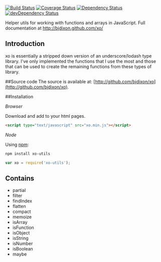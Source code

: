 [![Build Status](https://travis-ci.org/bjdixon/xo.svg?branch=master)](https://travis-ci.org/bjdixon/xo)
[![Coverage Status](https://coveralls.io/repos/bjdixon/xo/badge.svg?branch=master&service=github)](https://coveralls.io/github/bjdixon/xo?branch=master)
[![Dependency Status](https://david-dm.org/bjdixon/xo.svg)](https://david-dm.org/bjdixon/xo)
[![devDependency Status](https://david-dm.org/bjdixon/xo/dev-status.svg)](https://david-dm.org/bjdixon/xo#info=devDependencies)

Helper utils for working with functions and arrays in JavaScript. Full documentation at http://bjdixon.github.com/xo/

## Introduction
xo is essentially a stripped down version of an underscore/lodash type library. I've only implemented the functions that I use the most and those that can be used to create the remaining functions from these types of library.

##Source code
The source is available at:
[http://github.com/bjdixon/xo](http://github.com/bjdixon/xo).

##Installation

*Browser*

Download and add to your html pages.

```html
<script type="text/javascript" src="xo.min.js"></script>
```

*Node*

Using [npm](https://www.npmjs.com/package/xo-utils):

```sh
npm install xo-utils
```

```javascript
var xo = require('xo-utils');
```

## Contains

* partial
* filter
* findIndex
* flatten
* compact
* memoize
* isArray
* isFunction
* isObject
* isString
* isNumber
* isBoolean
* maybe

